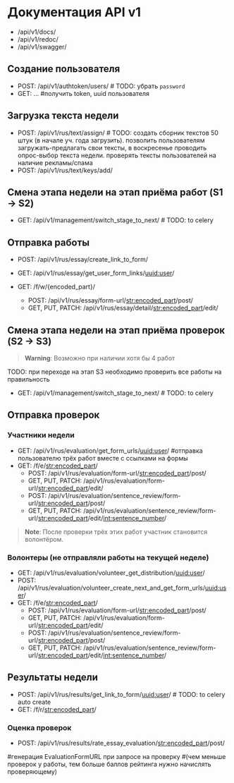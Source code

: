 # Документация API v1

- /api/v1/docs/
- /api/v1/redoc/
- /api/v1/swagger/


## Создание пользователя
- POST: /api/v1/authtoken/users/ # TODO: убрать `password`
- GET: ... #получить token, uuid пользователя


## Загрузка текста недели
- POST: /api/v1/rus/text/assign/ # TODO: создать сборник текстов 50 штук (в начале уч. года загрузить). позволить пользователям загружать-предлагать свои тексты, в воскресенье проводить опрос-выбор текста недели. проверять тексты пользователей на наличие рекламы/спама
- POST: /api/v1/rus/text/keys/add/


## Смена этапа недели на этап приёма работ (S1 -> S2)
- GET: /api/v1/management/switch_stage_to_next/ # TODO: to celery


## Отправка работы
- POST: /api/v1/rus/essay/create_link_to_form/
- GET: /api/v1/rus/essay/get_user_form_links/<uuid:user>/

- GET: /f/w/{encoded_part}/
  - POST: /api/v1/rus/essay/form-url/<str:encoded_part>/post/
  - GET, PUT, PATCH: /api/v1/rus/essay/detail/<str:encoded_part>/edit/


## Смена этапа недели на этап приёма проверок (S2 -> S3)
> **Warning**:
> Возможно при наличии хотя бы 4 работ

TODO: при переходе на этап S3 необходимо проверить все работы на правильность
- GET: /api/v1/management/switch_stage_to_next/ # TODO: to celery


## Отправка проверок
### Участники недели
- GET: /api/v1/rus/evaluation/get_form_urls/<uuid:user>/ #отправка пользователю трёх работ вместе с ссылками на формы
- GET: /f/e/<str:encoded_part>/
  - POST: /api/v1/rus/evaluation/form-url/<str:encoded_part>/post/
  - GET, PUT, PATCH: /api/v1/rus/evaluation/form-url/<str:encoded_part>/edit/
  - POST: /api/v1/rus/evaluation/sentence_review/form-url/<str:encoded_part>/post/
  - GET, PUT, PATCH: /api/v1/rus/evaluation/sentence_review/form-url/<str:encoded_part>/edit/<int:sentence_number>/
> **Note**:
> После проверки трёх этих работ участник становится волонтёром.

### Волонтеры (не отправляли работы на текущей неделе)
- GET: /api/v1/rus/evaluation/volunteer_get_distribution/<uuid:user>/
- POST: /api/v1/rus/evaluation/volunteer_create_next_and_get_form_urls/<uuid:user>/
- GET: /f/e/<str:encoded_part>/
  - POST: /api/v1/rus/evaluation/form-url/<str:encoded_part>/post/
  - GET, PUT, PATCH: /api/v1/rus/evaluation/form-url/<str:encoded_part>/edit/
  - POST: /api/v1/rus/evaluation/sentence_review/form-url/<str:encoded_part>/post/
  - GET, PUT, PATCH: /api/v1/rus/evaluation/sentence_review/form-url/<str:encoded_part>/edit/<int:sentence_number>/


## Результаты недели
- POST: /api/v1/rus/results/get_link_to_form/<uuid:user>/ # TODO: to celery auto create
- GET: /f/r/<str:encoded_part>/

### Оценка проверок
- POST: /api/v1/rus/results/rate_essay_evaluation/<str:encoded_part>/post/


#генерация EvaluationFormURL при запросе на проверку
#(чем меньше проверок у работы, тем больше баллов рейтинга нужно начислять проверяющему)
